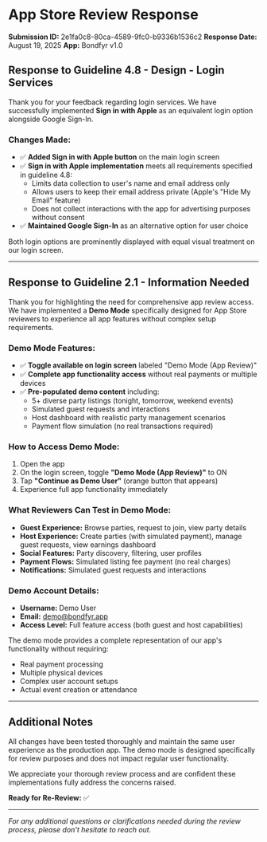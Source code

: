 # App Store Review Response

**Submission ID:** 2e1fa0c8-80ca-4589-9fc0-b9336b1536c2
**Response Date:** August 19, 2025
**App:** Bondfyr v1.0

## Response to Guideline 4.8 - Design - Login Services

Thank you for your feedback regarding login services. We have successfully implemented **Sign in with Apple** as an equivalent login option alongside Google Sign-In. 

### Changes Made:
- ✅ **Added Sign in with Apple button** on the main login screen
- ✅ **Sign in with Apple implementation** meets all requirements specified in guideline 4.8:
  - Limits data collection to user's name and email address only
  - Allows users to keep their email address private (Apple's "Hide My Email" feature)
  - Does not collect interactions with the app for advertising purposes without consent
- ✅ **Maintained Google Sign-In** as an alternative option for user choice

Both login options are prominently displayed with equal visual treatment on our login screen.

---

## Response to Guideline 2.1 - Information Needed

Thank you for highlighting the need for comprehensive app review access. We have implemented a **Demo Mode** specifically designed for App Store reviewers to experience all app features without complex setup requirements.

### Demo Mode Features:
- ✅ **Toggle available on login screen** labeled "Demo Mode (App Review)"
- ✅ **Complete app functionality access** without real payments or multiple devices
- ✅ **Pre-populated demo content** including:
  - 5+ diverse party listings (tonight, tomorrow, weekend events)
  - Simulated guest requests and interactions
  - Host dashboard with realistic party management scenarios
  - Payment flow simulation (no real transactions required)

### How to Access Demo Mode:
1. Open the app
2. On the login screen, toggle **"Demo Mode (App Review)"** to ON
3. Tap **"Continue as Demo User"** (orange button that appears)
4. Experience full app functionality immediately

### What Reviewers Can Test in Demo Mode:
- **Guest Experience:** Browse parties, request to join, view party details
- **Host Experience:** Create parties (with simulated payment), manage guest requests, view earnings dashboard
- **Social Features:** Party discovery, filtering, user profiles
- **Payment Flows:** Simulated listing fee payment (no real charges)
- **Notifications:** Simulated guest requests and interactions

### Demo Account Details:
- **Username:** Demo User
- **Email:** demo@bondfyr.app
- **Access Level:** Full feature access (both guest and host capabilities)

The demo mode provides a complete representation of our app's functionality without requiring:
- Real payment processing
- Multiple physical devices
- Complex user account setups
- Actual event creation or attendance

---

## Additional Notes

All changes have been tested thoroughly and maintain the same user experience as the production app. The demo mode is designed specifically for review purposes and does not impact regular user functionality.

We appreciate your thorough review process and are confident these implementations fully address the concerns raised.

**Ready for Re-Review:** ✅

---

*For any additional questions or clarifications needed during the review process, please don't hesitate to reach out.*
